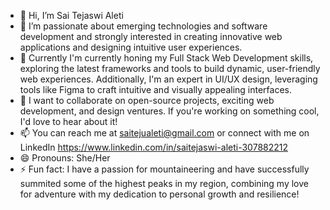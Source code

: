 - 👋 Hi, I’m Sai Tejaswi Aleti
- 👀 I’m passionate about emerging technologies and software development and strongly interested in creating innovative web applications and designing intuitive user experiences.
- 🌱 Currently I'm currently honing my Full Stack Web Development skills, exploring the latest frameworks and tools to build dynamic, user-friendly web experiences. Additionally, I'm an expert in UI/UX design, leveraging tools like Figma to craft intuitive and visually appealing interfaces.
- 💞️ I want to collaborate on open-source projects, exciting web development, and design ventures. If you're working on something cool, I'd love to hear about it!
- 📫 You can reach me at saitejualeti@gmail.com or connect with me on LinkedIn https://www.linkedin.com/in/saitejaswi-aleti-307882212
- 😄 Pronouns: She/Her
- ⚡ Fun fact: I have a passion for mountaineering and have successfully summited some of the highest peaks in my region, combining my love for adventure with my dedication to personal growth and resilience!

<!---
Saitejaswi-aleti/Saitejaswi-aleti is a ✨ special ✨ repository because its `README.md` (this file) appears on your GitHub profile.
You can click the Preview link to take a look at your changes.
--->
